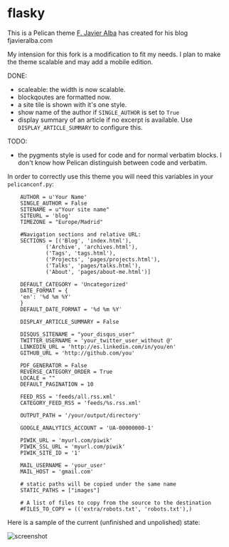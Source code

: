 # flasky

This is a Pelican theme [F. Javier Alba](https://github.com/fjavieralba/flasky)
has created for his blog fjavieralba.com

My intension for this fork is a modification to fit my needs. I plan to make
the theme scalable and may add a mobile edition.

DONE:

* scaleable: the width is now scalable.
* blockqoutes are formatted now.
* a site tile is shown with it's one style.
* show name of the author if `SINGLE_AUTHOR` is set to `True`
* display summary of an article if no excerpt is available. Use `DISPLAY_ARTICLE_SUMMARY`
  to configure this.

TODO:

* the pygments style is used for code and for normal verbatim blocks. I don't
  know how Pelican distinguish between code and verbatim.

In order to correctly use this theme you will need this variables in your
`pelicanconf.py`:

~~~~~ {.python}
    AUTHOR = u'Your Name'
    SINGLE_AUTHOR = False
    SITENAME = u"Your site name"
    SITEURL = 'blog'
    TIMEZONE = "Europe/Madrid"

    #Navigation sections and relative URL:
    SECTIONS = [('Blog', 'index.html'),
            ('Archive', 'archives.html'),
            ('Tags', 'tags.html'),
            ('Projects', 'pages/projects.html'),
            ('Talks', 'pages/talks.html'),
            ('About', 'pages/about-me.html')]

    DEFAULT_CATEGORY = 'Uncategorized'
    DATE_FORMAT = {
    'en': '%d %m %Y'
    }
    DEFAULT_DATE_FORMAT = '%d %m %Y'

    DISPLAY_ARTICLE_SUMMARY = False

    DISQUS_SITENAME = "your_disqus_user"
    TWITTER_USERNAME = 'your_twitter_user_without @'
    LINKEDIN_URL = 'http://es.linkedin.com/in/you/en'
    GITHUB_URL = 'http://github.com/you'

    PDF_GENERATOR = False
    REVERSE_CATEGORY_ORDER = True
    LOCALE = ""
    DEFAULT_PAGINATION = 10

    FEED_RSS = 'feeds/all.rss.xml'
    CATEGORY_FEED_RSS = 'feeds/%s.rss.xml'

    OUTPUT_PATH = '/your/output/directory'

    GOOGLE_ANALYTICS_ACCOUNT = 'UA-00000000-1'

    PIWIK_URL = 'myurl.com/piwik'
    PIWIK_SSL_URL = 'myurl.com/piwik'
    PIWIK_SITE_ID = '1'

    MAIL_USERNAME = 'your_user'
    MAIL_HOST = 'gmail.com'

    # static paths will be copied under the same name
    STATIC_PATHS = ["images"]

    # A list of files to copy from the source to the destination
    #FILES_TO_COPY = (('extra/robots.txt', 'robots.txt'),)
~~~~~

Here is a sample of the current (unfinished and unpolished) state:

![screenshot](https://raw.github.com/joede/flasky/master/screenshot.jpg)
